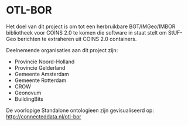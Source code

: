 # OTL-BOR

Het doel van dit project is om tot een herbruikbare BGT/IMGeo/IMBOR bibliotheek voor COINS 2.0 te komen die software in staat stelt om StUF-Geo berichten te extraheren uit COINS 2.0 containers. 

Deelnemende organisaties aan dit project zijn:
* Provincie Noord-Holland
* Provincie Gelderland
* Gemeente Amsterdam
* Gemeente Rotterdam
* CROW
* Geonovum
* BuildingBits

De voorlopige Standalone ontologieen zijn gevisualiseerd op: http://connecteddata.nl/otl-bor

